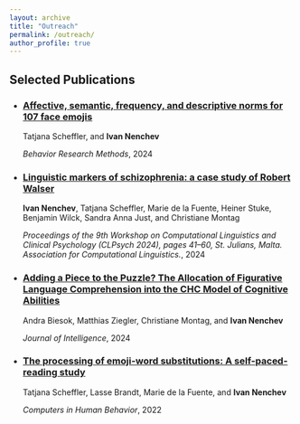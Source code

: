 ```yaml
---
layout: archive
title: "Outreach"
permalink: /outreach/
author_profile: true
---
```


<h2>Selected Publications</h2>
<ul>
  <li>
    <h3><a href="https://link.springer.com/article/10.3758/s13428-024-02444-x">Affective, semantic, frequency, and descriptive norms for 107 face emojis</a></h3>
    <p>Tatjana Scheffler, and <strong>Ivan Nenchev</strong></p>
    <p><em>Behavior Research Methods</em>, 2024</p>
  </li>
  <li>
    <h3><a href="https://aclanthology.org/2024.clpsych-1.4/">Linguistic markers of schizophrenia: a case study of Robert Walser</a></h3>
    <p><strong>Ivan Nenchev</strong>, Tatjana Scheffler, Marie de la Fuente, Heiner Stuke, Benjamin Wilck, Sandra Anna Just, and Christiane Montag</p>
    <p><em>Proceedings of the 9th Workshop on Computational Linguistics and Clinical Psychology (CLPsych 2024), pages 41–60, St. Julians, Malta. Association for Computational Linguistics.</em>, 2024</p>
  </li>
  <li>
    <h3><a href="https://www.mdpi.com/2079-3200/12/3/29">Adding a Piece to the Puzzle? The Allocation of Figurative Language Comprehension into the CHC Model of Cognitive Abilities</a></h3>
    <p>Andra Biesok, Matthias Ziegler, Christiane Montag, and <strong>Ivan Nenchev</strong></p>
    <p><em>Journal of Intelligence</em>, 2024</p>
  </li>
  <li>
    <h3><a href="https://www.sciencedirect.com/science/article/pii/S074756322100399X">The processing of emoji-word substitutions: A self-paced-reading study</a></h3>
    <p>Tatjana Scheffler, Lasse Brandt, Marie de la Fuente, and <strong>Ivan Nenchev</strong></p>
    <p><em>Computers in Human Behavior</em>, 2022</p>
  </li>
  
</ul>
